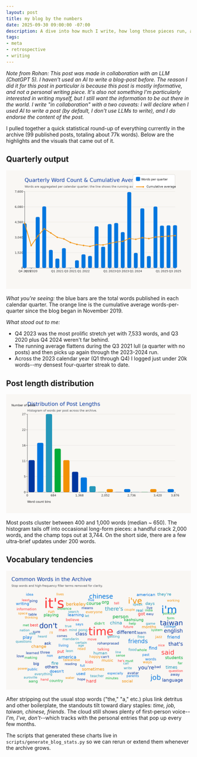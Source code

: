 ```yaml
---
layout: post
title: my blog by the numbers
date: 2025-09-30 09:00:00 -07:00
description: A dive into how much I write, how long those pieces run, and the words I lean on most across the archive.
tags:
- meta
- retrospective
- writing
---
```


*Note from Rohan: This post was made in collaboration with an LLM (ChatGPT 5). I haven't used an AI to write a blog-post before. The reason I did it for this post in particular is because this post is mostly informative, and not a personal writing piece. It's also not something I'm particularly interested in writing myself, but I still want the information to be out there in the world. I write "in collaboration" with a two caveats: I will declare when I used AI to write a post (by default, I don't use LLMs to write), and I do endorse the content of the post.*


I pulled together a quick statistical round-up of everything currently in the archive (99 published posts, totaling about 77k words). Below are the highlights and the visuals that came out of it.

## Quarterly output

![Quarterly word count and cumulative average for the blog archive.](/assets/img/blog-stats/quarterly-words.png)

*What you're seeing:* the blue bars are the total words published in each calendar quarter. The orange line is the cumulative average words-per-quarter since the blog began in November 2019.

*What stood out to me:*

- Q4 2023 was the most prolific stretch yet with 7,533 words, and Q3 2020 plus Q4 2024 weren't far behind.
- The running average flattens during the Q3 2021 lull (a quarter with no posts) and then picks up again through the 2023-2024 run.
- Across the 2023 calendar year (Q1 through Q4) I logged just under 20k words--my densest four-quarter streak to date.

## Post length distribution

![Histogram of individual post word counts across the archive.](/assets/img/blog-stats/post-length-histogram.png)

Most posts cluster between 400 and 1,000 words (median ~ 650). The histogram tails off into occasional long-form pieces: a handful crack 2,000 words, and the champ tops out at 3,744. On the short side, there are a few ultra-brief updates under 200 words.

## Vocabulary tendencies

![Word cloud of the most common non-stop words used in the blog, sized by frequency.](/assets/img/blog-stats/word-cloud.png)

After stripping out the usual stop words ("the," "a," etc.) plus link detritus and other boilerplate, the standouts tilt toward diary staples: *time, job, taiwan, chinese, friends*. The cloud still shows plenty of first-person voice--*I'm, I've, don't*--which tracks with the personal entries that pop up every few months.

The scripts that generated these charts live in `scripts/generate_blog_stats.py` so we can rerun or extend them whenever the archive grows.
